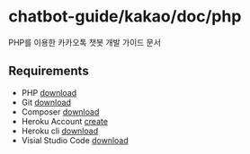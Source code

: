 # chatbot-guide/kakao/doc/php
PHP를 이용한 카카오톡 챗봇 개발 가이드 문서

## Requirements
- PHP [download](http://php.net/downloads.php)
- Git [download](https://git-scm.com/downloads)
- Composer [download](https://getcomposer.org/download/)
- Heroku Account [create](https://signup.heroku.com)
- Heroku cli [download](https://devcenter.heroku.com/articles/heroku-cli)
- Visial Studio Code [download](https://code.visualstudio.com)